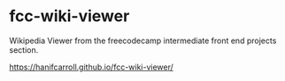 # fcc-wiki-viewer
Wikipedia Viewer from the freecodecamp intermediate front end projects section.

https://hanifcarroll.github.io/fcc-wiki-viewer/
